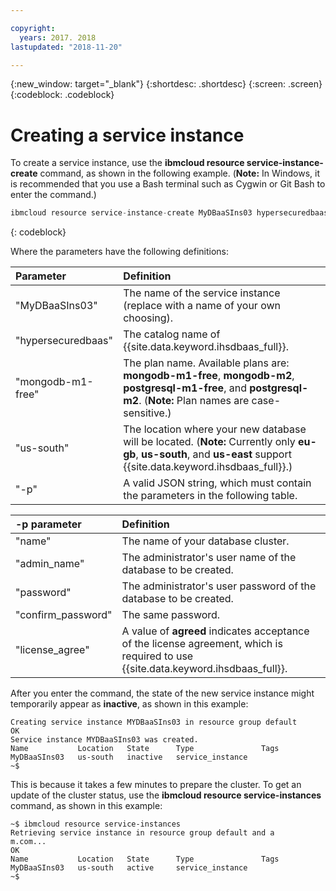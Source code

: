 ```yaml
---

copyright:
  years: 2017. 2018
lastupdated: "2018-11-20"

---
```


{:new_window: target="_blank"}
{:shortdesc: .shortdesc}
{:screen: .screen}
{:codeblock: .codeblock}


# Creating a service instance

To create a service instance, use the **ibmcloud resource service-instance-create** command, as shown in the following example. 
(**Note:** In Windows, it is recommended that you use a Bash terminal such as Cygwin or Git Bash to enter the command.)

```javascript
ibmcloud resource service-instance-create MyDBaaSIns03 hypersecuredbaas mongodb-m1-free eu-gb -p '{"name":"DBaaSTestCLICluster03", "admin_name":"admin","password":"Pass4user", "confirm_password":"Pass4user", "license_agree":["agreed"]}' 
```
{: codeblock}

Where the parameters have the following definitions:

| Parameter        |  Definition                                                    |
| :--------------- |  :------------------------------------------------------------- |
| "MyDBaaSIns03"   |  The name of the service instance (replace with a name of your own choosing). | 
| "hypersecuredbaas" | The catalog name of {{site.data.keyword.ihsdbaas_full}}. |
| "mongodb-m1-free"  | The plan name. Available plans are: **mongodb-m1-free**, **mongodb-m2**, **postgresql-m1-free**, and **postgresql-m2**. (**Note:** Plan names are case-sensitive.) |
| "us-south"            | The location where your new database will be located. (**Note:** Currently only **eu-gb**, **us-south**, and **us-east** support {{site.data.keyword.ihsdbaas_full}}.) |
| "-p"               | A valid JSON string, which must contain the parameters in the following table. |


| -p parameter       | Definition |
| :--------------- |  :------------------------------------------------------------- |
| "name"             | The name of your database cluster. |
| "admin_name"       | The administrator's user name of the database to be created. |
| "password"         | The administrator's user password of the database to be created. |
| "confirm_password" | The same password. |
| "license_agree"    | A value of **agreed** indicates acceptance of the license agreement, which is required to use {{site.data.keyword.ihsdbaas_full}}. |



After you enter the command, the state of the new service instance might temporarily appear as **inactive**, as shown in this example:

<pre><code class="hljs">Creating service instance MYDBaaSIns03 in resource group default
OK
Service instance MYDBaaSIns03 was created.
Name           Location   State      Type               Tags
MyDBaaSIns03   us-south   inactive   service_instance
~$
</code></pre>

This is because it takes a few minutes to prepare the cluster. 
To get an update of the cluster status, use the **ibmcloud resource service-instances** command, as shown in this example:

<pre><code class="hljs">~$ ibmcloud resource service-instances
Retrieving service instance in resource group default and a
m.com...
OK
Name           Location   State      Type               Tags
MyDBaaSIns03   us-south   active     service_instance
~$
</code></pre>




